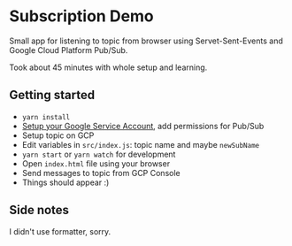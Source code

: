 # Subscription Demo
Small app for listening to topic from browser using Servet-Sent-Events and Google Cloud Platform Pub/Sub.

Took about 45 minutes with whole setup and learning.

## Getting started
- `yarn install`
- [Setup your Google Service Account](https://cloud.google.com/docs/authentication/getting-started), add permissions for Pub/Sub
- Setup topic on GCP
- Edit variables in `src/index.js`: topic name and maybe `newSubName`
- `yarn start` or `yarn watch` for development
- Open `index.html` file using your browser
- Send messages to topic from GCP Console
- Things should appear :)

## Side notes
I didn't use formatter, sorry.
